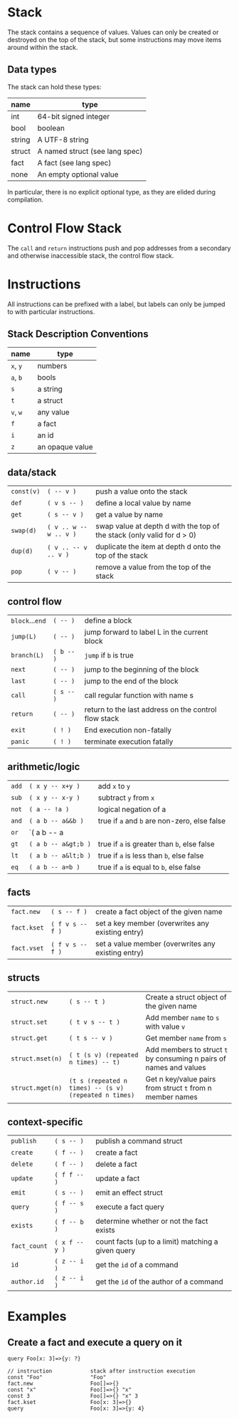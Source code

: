 # Stack

The stack contains a sequence of values. Values can only be created or destroyed on the top of the stack, but some instructions may move items around within the stack.

## Data types

The stack can hold these types:

| name     | type                  |
|----------|-----------------------|
| int      | 64-bit signed integer |
| bool     | boolean               |
| string   | A UTF-8 string        |
| struct   | A named struct (see lang spec) |
| fact     | A fact (see lang spec) |
| none     | An empty optional value |

In particular, there is no explicit optional type, as they are elided during compilation.

# Control Flow Stack

The `call` and `return` instructions push and pop addresses from a secondary and otherwise inaccessible stack, the control flow stack.

# Instructions

All instructions can be prefixed with a label, but labels can only be jumped to with particular instructions.

## Stack Description Conventions

| name     | type |
|----------|------|
|`x`, `y`  |numbers|
|`a`, `b`  |bools|
|`s`       |a string|
|`t`       |a struct|
|`v`, `w`  |any value|
|`f`       |a fact|
|`i`       |an id|
|`z`       |an opaque value|

## data/stack
||||
|-|-|-|
| `const(v)`   | `( -- v )`         | push a value onto the stack
| `def`        | `( v s -- )`       | define a local value by name
| `get`        | `( s -- v )`       | get a value by name
| `swap(d)`    | `( v .. w -- w .. v )` | swap value at depth d with the top of the stack (only valid for d > 0)
|`dup(d)`    | `( v .. -- v .. v )` | duplicate the item at depth d onto the top of the stack
|`pop`         | `( v -- )`         | remove a value from the top of the stack

## control flow
||||
|-|-|-|
|`block`...`end` | `( -- )`           | define a block
|`jump(L)`       | `( -- )`           | jump forward to label L in the current block
|`branch(L)`     | `( b -- )`         | `jump` if `b` is true
|`next`          | `( -- )`           | jump to the beginning of the block
|`last`          | `( -- )`           | jump to the end of the block
|`call`          | `( s -- )`         | call regular function with name s
|`return`        | `( -- )`           | return to the last address on the control flow stack
|`exit`          | `( ! )`            | End execution non-fatally
|`panic`         | `( ! )`            | terminate execution fatally

## arithmetic/logic
||||
|-|-|-|
|`add`          | `( x y -- x+y )`     | add `x` to `y`
|`sub`          | `( x y -- x-y )`     | subtract `y` from `x`
|`not`          | `( a -- !a )`        | logical negation of a
|`and`          | `( a b -- a&&b )`    | true if `a` and `b` are non-zero, else false
|`or`           | `( a b -- a||b )`    | true if `a` or `b` are non-zero, else false
|`gt`           | `( a b -- a&gt;b )`  | true if `a` is greater than `b`, else false
|`lt`           | `( a b -- a&lt;b )`  | true if `a` is less than `b`, else false
|`eq`           | `( a b -- a=b )`     | true if `a` is equal to `b`, else false

## facts
||||
|-|-|-|
|`fact.new`     | `( s -- f )`         | create a fact object of the given name
|`fact.kset`    | `( f v s -- f )`     | set a key member (overwrites any existing entry)
|`fact.vset`    | `( f v s -- f )`     | set a value member (overwrites any existing entry)

## structs
||||
|-|-|-|
|`struct.new`       | `( s -- t )`                                              | Create a struct object of the given name
|`struct.set`       | `( t v s -- t )`                                          | Add member `name` to `s` with value `v`
|`struct.get`       | `( t s -- v )`                                            | Get member `name` from `s`
|`struct.mset(n)`   | `( t (s v) (repeated n times) -- t)`                      | Add members to struct `t` by consuming n pairs of names and values
|`struct.mget(n)`   | `(t s (repeated n times) -- (s v) (repeated n times)`     | Get n key/value pairs from struct `t` from n member names

## context-specific
||||
|-|-|-|
|`publish`      | `( s -- )`           | publish a command struct
|`create`       | `( f -- )`           | create a fact
|`delete`       | `( f -- )`           | delete a fact
|`update`       | `( f f -- )`         | update a fact
|`emit`         | `( s -- )`           | emit an effect struct
|`query`        | `( f -- s )`         | execute a fact query
|`exists`       | `( f -- b )`         | determine whether or not the fact exists
|`fact_count`   | `( x f -- y )`       | count facts (up to a limit) matching a given query
|`id`           | `( z -- i )`         | get the `id` of a command  
|`author.id`    | `( z -- i )`         | get the `id` of the author of a command

# Examples

## Create a fact and execute a query on it

```
query Foo[x: 3]=>{y: ?}
```

```
// instruction            stack after instruction execution
const "Foo"               "Foo"
fact.new                  Foo[]=>{}
const "x"                 Foo[]=>{} "x"
const 3                   Foo[]=>{} "x" 3
fact.kset                 Foo[x: 3]=>{}
query                     Foo[x: 3]=>{y: 4}
```
